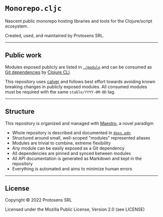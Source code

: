 # `Monorepo.cljc`

Nascent public monorepo hosting libraries and tools for the Clojure/script
ecosystem.

Created, used, and maintained by Protosens SRL.


---


## Public work

Modules exposed publicly are listed in [`./module`](./module) and can be
consumed as [Git
dependencies](https://clojure.org/guides/deps_and_cli#_using_git_libraries) by
[Clojure CLI](https://clojure.org/guides/deps_and_cli).

This repository uses [calver](https://calver.org) and follows best effort
towards avoiding known breaking changes in publicly exposed modules. All
consumed modules must be required with the same `stable/YYYY-0M-0D` tag.


---


## Structure

This repository is organized and managed with [Maestro](./module/maestro), a
novel paradigm

- Whole repository is described and documented in [`deps.edn`](./deps.edn)
- Structured around small, well-scoped "modules" represented aliases
- Modules are trivial to combine, extreme flexibility
- Any module can be easily exposed as a Git dependency
- All dependencies are pinned and synced between modules
- All API documentation is generated as Markdown and kept in the repository
- Everything is automated and aims to minimize human errors


---


## License

Copyright © 2022 Protosens SRL

Licensed under the Mozilla Public License, Version 2.0 (see LICENSE)

